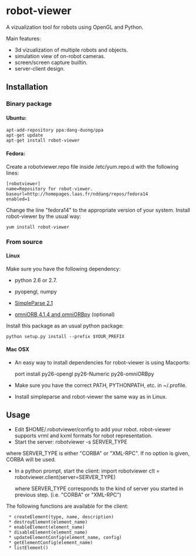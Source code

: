 # robot-viewer
A vizualization tool for robots using OpenGL and Python.

Main features:

  *  3d vizualization of multiple robots and objects.
  *  simulation view of on-robot cameras.
  *  screen/screen capture builtin.
  *  server-client design.

## Installation
### Binary package
#### Ubuntu:

    apt-add-repository ppa:dang-duong/ppa
    apt-get update
    apt-get install robot-viewer

#### Fedora:

Create a robotviewer.repo file inside /etc/yum.repo.d with the following lines:
       
    [robotviewer]
    name=Repository for robot-viewer.
    baseurl=http://homepages.laas.fr/nddang/repos/fedora14
    enabled=1
    
Change the line "fedora14" to the appropriate version of your system. Install robot-viewer by the usual way:
  
    yum install robot-viewer
         
         




### From source
#### Linux
Make sure you have the following dependency:
 
 * python 2.6 or 2.7.

 * pyopengl, numpy

 * [SimpleParse 2.1](http://simpleparse.sourceforge.net/)

 * [omniORB 4.1.4 and omniORBpy](http://omniORB.sourceforge.net) (optional)


Install this package as an usual python package:

    python setup.py install --prefix $YOUR_PREFIX

#### Mac OSX
 * An easy way to install dependencies for robot-viewer is using Macports: 
    
    port install py26-opengl py26-Numeric py26-omniORBpy

 * Make sure you have the correct PATH, PYTHONPATH, etc. in ~/.profile.
 * Install simpleparse and robot-viewer the same way as in Linux.

## Usage
 * Edit $HOME/.robotviewer/config to add your robot. robot-viewer supports vrml and kxml formats for robot representation.
 * Start the server:
        robotviewer -s SERVER_TYPE

 where SERVER_TYPE is either "CORBA" or "XML-RPC". If no option is
 given, CORBA will be used.

 * In a python prompt, start the client:
        import robotviewer
        clt = robotviewer.client(server=SERVER_TYPE)

   where SERVER_TYPE corresponds to the kind of server you started in
   previous step. (i.e. "CORBA" or "XML-RPC")

  The following functions are available for the client:

     * createElement(type, name, description)
     * destroyElement(element_name)
     * enableElement(element_name)
     * disableElement(element_name)
     * updateElementConfig(element_name, config)
     * getElementConfig(element_name)
     * listElement()
